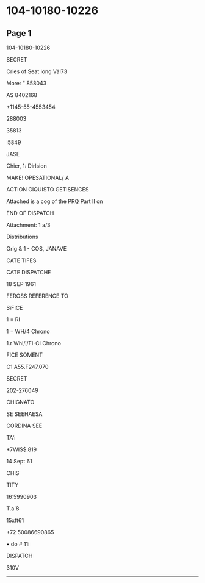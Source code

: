 # 104-10180-10226

## Page 1

104-10180-10226

SECRET

Cries of Seat long Väl73

More: " 858043

AS 8402168

+1145-55-4553454

288003

35813

i5849

JASE

Chier, 1: Dirlsion

MAKE! OPESATIONAL/ A

ACTION GIQUISTO GETISENCES

Attached is a cog of the PRQ Part II on

END OF DISPATCH

Attachment: 1 a/3

Distributions

Orig & 1 - COS, JANAVE

CATE TIFES

CATE DISPATCHE

18 SEP 1961

FEROSS REFERENCE TO

SiFICE

1 = RI

1 = WH/4 Chrono

1.r Whi/i/FI-CI Chrono

FICE SOMENT

C1 A55.F247.070

SECRET

202-276049

CHIGNATO

SE SEEHAESA

CORDINA SEE

TA'i

*7WI$$.819

14 Sept 61

CHIS

TITY

16:5990903

T.a'8

15xft61

+72 50086690865

• do # 11i

DISPATCH

310V

---

